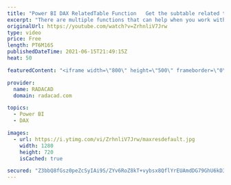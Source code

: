 ```yaml
---
title: "Power BI DAX RelatedTable Function   Get the subtable related to the current row"
excerpt: "There are multiple functions that can help when you work with tables that are connected through relationships. One of these functions is Relatedtable. This function gives you the subtable from the other table for all the rows related to the current row. For example, all sales transactions (from the Sales"
originalUrl: https://youtube.com/watch?v=ZrhnliV7Jrw
type: video
price: Free
length: PT6M16S
publishedDateTime: 2021-06-15T21:49:15Z
heat: 50

featuredContent: "<iframe width=\"800\" height=\"500\" frameborder=\"0\" src=\"https://www.youtube.com/embed/ZrhnliV7Jrw\" allow=\"accelerometer; autoplay; encrypted-media; gyroscope; picture-in-picture\" allowfullscreen></iframe>"

provider:
  name: RADACAD
  domain: radacad.com

topics:
  - Power BI
  - DAX

images:
  - url: https://i.ytimg.com/vi/ZrhnliV7Jrw/maxresdefault.jpg
    width: 1280
    height: 720
    isCached: true

secured: "Z3bbQ8fGsz0peZcSyIAi9S/ZYv6RoZ8kT+vybsx8QflYrEUAmdDG79GhU6kD39yD1jrBKQtDIryZepnkc+PzRiYaYMqcNABB+vvHzPrMfFoIDA9okPNVLBJv0gYSDNRow5HL2/QvLFCz9z5oLXHk5tzI0twQAyMzGA2q+PXEA5H5KG6ytI+0V1qkW/1vp4JaqgXn2CCzT5TgNaK2FteynTPeYmkybh0A7oKIdqKMkto3Ary9Cytqnp9caNIDK/B5unviuPp1MVupxMQD3jXVU79IKk/HtlG800S2/9Zpg7DZ/PinvFsrHOw7w3G7/oCAv9/l/ut+euDfziEFytQST1a/fIwujedYXs5JiqUwnWg5XGjTJCGePKlrfmiKAbg4ISu1nYPTQb7IXNdOWTBv4wRt+nO2UIXcyp4F0bn+2D0=;DMnxtt0xwpKAn/rEhlrRnA=="
---
```


